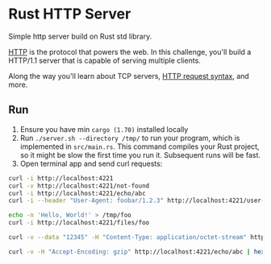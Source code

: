 # Rust HTTP Server

Simple http server build on Rust std library.

[HTTP](https://en.wikipedia.org/wiki/Hypertext_Transfer_Protocol) is the
protocol that powers the web. In this challenge, you'll build a HTTP/1.1 server
that is capable of serving multiple clients.

Along the way you'll learn about TCP servers,
[HTTP request syntax](https://www.w3.org/Protocols/rfc2616/rfc2616-sec5.html),
and more.

## Run

1. Ensure you have min `cargo (1.70)` installed locally
2. Run `./server.sh --directory /tmp/` to run your program, which is implemented in
   `src/main.rs`. This command compiles your Rust project, so it might be slow
   the first time you run it. Subsequent runs will be fast.
3. Open terminal app and send curl requests:
```sh
curl -i http://localhost:4221
curl -v http://localhost:4221/not-found
curl -i http://localhost:4221/echo/abc
curl -i --header "User-Agent: foobar/1.2.3" http://localhost:4221/user-agent

echo -n 'Hello, World!' > /tmp/foo
curl -i http://localhost:4221/files/foo

curl -v --data "12345" -H "Content-Type: application/octet-stream" http://localhost:4221/files/file_123

curl -v -H "Accept-Encoding: gzip" http://localhost:4221/echo/abc | hexdump -C
```
